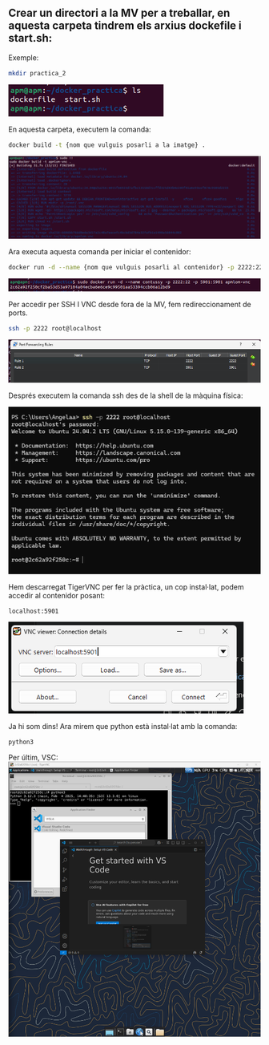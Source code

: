 ## Crear un directori a la MV per a treballar, en aquesta carpeta tindrem els arxius dockefile i start.sh:
Exemple:
```bash
mkdir practica_2
```
![CAPTURA1](img/captura1.png)

En aquesta carpeta, executem la comanda:
```bash
docker build -t {nom que vulguis posarli a la imatge} .
```
![CAPTURA2](img/captura2.png)


Ara executa aquesta comanda per iniciar el contenidor:
```bash
docker run -d --name {nom que vulguis posarli al contenidor} -p 2222:22 -p 5901:5901 {nom que has escollit abans}
```

![CAPTURA3](img/captura3.png)  

Per accedir per SSH I VNC  desde fora de la MV, fem redireccionament de ports. 
```bash
ssh -p 2222 root@localhost
```
![CAPTURA4](img/captura4.png)

Després executem la comanda ssh des de la shell de la màquina física:

![CAPTURA5](img/captura5.png)

Hem descarregat TigerVNC per fer la pràctica, un cop instal·lat, podem accedir al contenidor posant:
```
localhost:5901
```
![CAPTURA6](img/captura6.png)

Ja hi som dins! Ara mirem que python està instal·lat amb la comanda:
```bash
python3
```
Per últim, VSC:
![CAPTURA7](img/captura7.png)
